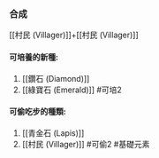 ### 合成
[[村民 (Villager)]]+[[村民 (Villager)]]

#### 可培養的新種:
1. [[鑽石 (Diamond)]]
2. [[綠寶石 (Emerald)]]
#可培2 

#### 可偷吃步的種類:
1. [[青金石 (Lapis)]]
2. [[村民 (Villager)]]
#可偷2 
#基礎元素 